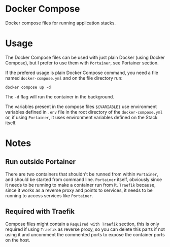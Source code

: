 # Docker Compose
Docker compose files for running application stacks.

# Usage
The Docker Compose files can be used with just plain Docker (using Docker Compose), but I prefer to use them with `Portainer`, see Portainer section.

If the prefered usage is plain Docker Compose command, you need a file named `docker-compose.yml` and on the file directory run:
```
docker compose up -d
```

The `-d` flag will run the container in the background.

The variables present in the compose files `${VARIABLE}` use environment variables defined in `.env` file in the root directory of the `docker-compose.yml` or, if using `Portainer`, it uses environment variables defined on the Stack itself.

# Notes

## Run outside Portainer
There are two containers that shouldn't be runned from within `Portainer`, and should be started from command line.
`Portainer` itself, obviously since it needs to be running to make a container run from it.
`Traefik` because, since it works as a reverse proxy and points to services, it needs to be running to access services like `Portainer`.

## Required with Traefik
Compose files might contain a `Required with Traefik` section, this is only required if using `Traefik` as reverse proxy, so you can delete this parts if not using it and uncomment the commented ports to expose the container ports on the host.